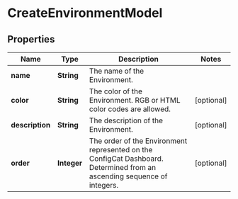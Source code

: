 

# CreateEnvironmentModel


## Properties

| Name | Type | Description | Notes |
|------------ | ------------- | ------------- | -------------|
|**name** | **String** | The name of the Environment. |  |
|**color** | **String** | The color of the Environment. RGB or HTML color codes are allowed. |  [optional] |
|**description** | **String** | The description of the Environment. |  [optional] |
|**order** | **Integer** | The order of the Environment represented on the ConfigCat Dashboard.  Determined from an ascending sequence of integers. |  [optional] |



